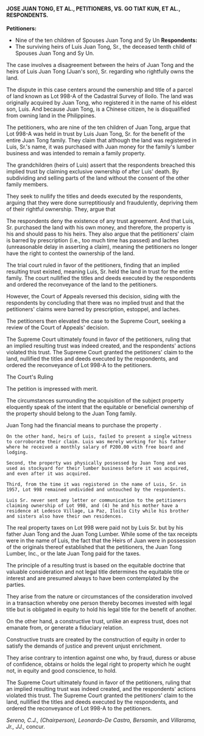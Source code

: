 #### JOSE JUAN TONG, ET AL., PETITIONERS, VS. GO TIAT KUN, ET AL., RESPONDENTS.  

**Petitioners:**
- Nine of the ten children of Spouses Juan Tong and Sy Un
**Respondents:**
- The surviving heirs of Luis Juan Tong, Sr., the deceased tenth child of Spouses Juan Tong and Sy Un.

The case involves a disagreement between the heirs of Juan Tong and the heirs of Luis Juan Tong (Juan's son), Sr. regarding who rightfully owns the land.

The dispute in this case centers around the ownership and title of a parcel of land known as Lot 998-A of the Cadastral Survey of Iloilo.  The land was originally acquired by Juan Tong, who registered it in the name of his eldest son, Luis.  And because Juan Tong, is a Chinese citizen, he is disqualified from owning land in the Philippines. 

The petitioners, who are nine of the ten children of Juan Tong, argue that Lot 998-A was held in trust by Luis Juan Tong, Sr. for the benefit of the entire Juan Tong family.  They claim that although the land was registered in Luis, Sr.'s name, it was purchased with Juan money for the family's lumber business and was intended to remain a family property.

The grandchildren (heirs of Luis) assert that the respondents  breached this implied trust by claiming exclusive ownership of after Luis' death. By subdividing and selling parts of the land without the consent of the other family members.

They seek to nullify the titles and deeds executed by the respondents, arguing that they were done surreptitiously and fraudulently, depriving them of their rightful ownership. They, argue that
    
The respondents deny the existence of any trust agreement. And that Luis, Sr. purchased the land with his own money, and therefore, the property is his and should pass to his heirs. They also argue that the petitioners' claim is barred by prescription (i.e., too much time has passed) and laches (unreasonable delay in asserting a claim), meaning the petitioners no longer have the right to contest the ownership of the land.

The trial court ruled in favor of the petitioners, finding that an implied resulting trust existed, meaning Luis, Sr. held the land in trust for the entire family. The court nullified the titles and deeds executed by the respondents and ordered the reconveyance of the land to the petitioners. 

However, the Court of Appeals reversed this decision, siding with the respondents by concluding that there was no implied trust and that the petitioners' claims were barred by prescription, estoppel, and laches.

The petitioners then elevated the case to the Supreme Court, seeking a review of the Court of Appeals' decision. 

The Supreme Court ultimately found in favor of the petitioners, ruling that an implied resulting trust was indeed created, and the respondents' actions violated this trust. The Supreme Court granted the petitioners' claim to the land, nullified the titles and deeds executed by the respondents, and ordered the reconveyance of Lot 998-A to the petitioners.

The Court's Ruling

  
The petition is impressed with merit.  
  

The circumstances surrounding the acquisition of the subject property eloquently speak of the intent that the equitable or beneficial ownership of the property should belong to the Juan Tong family.  
  
Juan Tong had the financial means to purchase the property . 

	On the other hand, heirs of Luis, failed to present a single witness to corroborate their claim. Luis was merely working for his father where he received a monthly salary of P200.00 with free board and lodging.  
	  
	Second, the property was physically possessed by Juan Tong and was used as stockyard for their lumber business before it was acquired, and even after it was acquired. 
	  
	Third, from the time it was registered in the name of Luis, Sr. in 1957, Lot 998 remained undivided and untouched by the respondents.  
	  
	Luis Sr. never sent any letter or communication to the petitioners claiming ownership of Lot 998, and (4) he and his mother have a residence at Ledesco Village, La Paz, Iloilo City while his brother and sisters also have their own residences.  
	  
The real property taxes on Lot 998 were paid not by Luis Sr. but by his father Juan Tong and the Juan Tong Lumber. While some of the tax receipts were in the name of Luis, the fact that the Heirs of Juan were in possession of the originals thereof established that the petitioners, the Juan Tong Lumber, Inc., or the late Juan Tong paid for the taxes.
  
The principle of a resulting trust is based on the equitable doctrine that valuable consideration and not legal title determines the equitable title or interest and are presumed always to have been contemplated by the parties. 

They arise from the nature or circumstances of the consideration involved in a transaction whereby one person thereby becomes invested with legal title but is obligated in equity to hold his legal title for the benefit of another. 

On the other hand, a constructive trust, unlike an express trust, does not emanate from, or generate a fiduciary relation. 

Constructive trusts are created by the construction of equity in order to satisfy the demands of justice and prevent unjust enrichment. 

They arise contrary to intention against one who, by fraud, duress or abuse of confidence, obtains or holds the legal right to property which he ought not, in equity and good conscience, to hold.
  
The Supreme Court ultimately found in favor of the petitioners, ruling that an implied resulting trust was indeed created, and the respondents' actions violated this trust. The Supreme Court granted the petitioners' claim to the land, nullified the titles and deeds executed by the respondents, and ordered the reconveyance of Lot 998-A to the petitioners.
  
_Sereno, C.J., (Chairperson), Leonardo-De Castro, Bersamin_, and _Villarama, Jr., JJ.,_ concur.